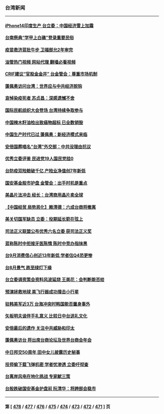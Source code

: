 ### 台湾新闻
---
#### [iPhone14印度生产 台立委：中国经济雪上加霜](../../pages/ncid1349361/n13833738.md?09280445) 
#### [台南祭典“学甲上白礁”登录重要民俗](../../pages/ncid1349361/n13833856.md?09280445) 
#### [疫苗救济蓝批牛步 卫福部允2年审完](../../pages/ncid1349361/n13833860.md?09280445) 
#### [油管热门视频 网站代理 翻墙必看视频](http://209.222.30.114:81/youtube.html?09280445)
#### [CRIF建议“官股金金并” 台金管会：尊重市场机制](../../pages/ncid1349361/n13833838.md?09280445) 
#### [蓬佩奥访问台湾：世界应与中共经济脱钩](../../pages/ncid1349361/n13833655.md?09280445) 
#### [哀悼染疫死者 苏贞昌：深感遗憾不舍](../../pages/ncid1349361/n13833849.md?09280445) 
#### [国际民航组织大会登场 台湾持续争取参与](../../pages/ncid1349361/n13833850.md?09280445) 
#### [中国辣木籽油检出致癌物超标 已全数销毁](../../pages/ncid1349361/n13833840.md?09280445) 
#### [中国生产时代已过 蓬佩奥：新经济模式来临](../../pages/ncid1349361/n13833817.md?09280445) 
#### [安倍国葬唱名“台湾”外交部：中共没理由抗议](../../pages/ncid1349361/n13833816.md?09280445) 
#### [优秀立委评鉴 民进党19人国民党挂0](../../pages/ncid1349361/n13833771.md?09280445) 
#### [台防疫双险赔破千亿 产险业净值创7年新低](../../pages/ncid1349361/n13833762.md?09280445) 
#### [国安基金股市护盘 金管会：出手时机是重点](../../pages/ncid1349361/n13833797.md?09280445) 
#### [美晶片法冲击 经长：台湾商用晶片卖全球](../../pages/ncid1349361/n13833803.md?09280445) 
#### [【中国经贸 局势恶化】赖清德：六成台商将撤离](../../pages/ncid1349361/n13833740.md?09280445) 
#### [美关切国军缺员 立委：役期延长箭在弦上](../../pages/ncid1349361/n13833765.md?09280445) 
#### [司法正义联盟公布优秀六名立委 获司法正义奖](../../pages/ncid1349361/n13833767.md?09280445) 
#### [蓝称陈时中拒接牙医陈情 陈时中竞办指抹黑](../../pages/ncid1349361/n13833773.md?09280445) 
#### [台9月消费信心创近13年新低 学者估Q4恐更惨](../../pages/ncid1349361/n13833693.md?09280445) 
#### [台8月景气 跌至绿灯下缘](../../pages/ncid1349361/n13833683.md?09280445) 
#### [台立委调资策会资料风波延烧 王美花：会判断能否给](../../pages/ncid1349361/n13833739.md?09280445) 
#### [预演拯救地球 美飞行器成功撞击小行星](../../pages/ncid1349361/n13833749.md?09280445) 
#### [驻韩美军近3万 台海冲突时韩国能否置身事外](../../pages/ncid1349361/n13833401.md?09280445) 
#### [矢板明夫谈伴手礼意义 比较日中台送礼文化](../../pages/ncid1349361/n13833379.md?09280445) 
#### [安倍最后的遗作 关注中共威胁和印太](../../pages/ncid1349361/n13833342.md?09280445) 
#### [蓬佩奥访台 将出席台商论坛及世界台商会年会](../../pages/ncid1349361/n13833142.md?09280445) 
#### [中日邦交50周年 田中女儿披露历史秘事](../../pages/ncid1349361/n13833154.md?09280445) 
#### [技师偷下载飞弹机密 学者忧渗透 立委吁彻查](../../pages/ncid1349361/n13833116.md?09280445) 
#### [台离岸风电在地化挑战 专家献三策](../../pages/ncid1349361/n13833093.md?09280445) 
#### [台股跌破国安基金护盘前 阮清华：将跨部会稳市](../../pages/ncid1349361/n13833023.md?09280445) 

---
#### 第 [ [478](./478.md?09280445) / [477](./477.md?09280445) / [476](./476.md?09280445) / [475](./475.md?09280445) / [474](./474.md?09280445) / [473](./473.md?09280445) / [472](./472.md?09280445) / [471](./471.md?09280445) ] 页
